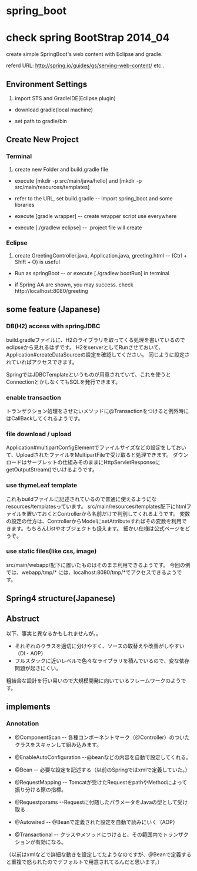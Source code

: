 spring_boot
===========

# check spring BootStrap 2014_04

create simple SpringBoot's web content with Eclipse and gradle.

referd URL:
http://spring.io/guides/gs/serving-web-content/
etc..

## Environment Settings

1. import STS and GradleIDE(Eclipse plugin)

- download gradle(local machine)

- set path to gradle/bin

## Create New Project

### Terminal

1. create new Folder and build.gradle file

- execute [mkdir -p src/main/java/hello] and [mkdir -p src/main/resources/templates]

- refer to the URL, set build.gradle -- import spring_boot and some libraries

- execute [gradle wrapper] -- create wrapper script use everywhere

- execute [./gradlew eclipse] -- .project file will create

### Eclipse

1. create GreetingController.java, Application.java, greeting.html -- (Ctrl + Shift + O) is useful

- Run as springBoot -- or execute [./gradlew bootRun] in terminal

- if Spring AA are shown, you may success. check http://localhost:8080/greeting


## some feature (Japanese)

### DB(H2) access with springJDBC
build.gradleファイルに、H2のライブラリを取ってくる処理を書いているのでeclipseから見れるはずです。
H2をserverとしてRunさせておいて、Application#createDataSourceの設定を確認してください。
同じように設定されていればアクセスできます。

SpringではJDBCTemplateというものが用意されていて、これを使うとConnectionとかしなくてもSQLを発行できます。

### enable transaction
トランザクション処理をさせたいメソッドに@Transactionをつけると例外時にはCallBackしてくれるようです。

### file download / upload
Application#multipartConfigElementでファイルサイズなどの設定をしておいて、UploadされたファイルをMultipartFileで受け取ると処理できます。
ダウンロードはサーブレットの仕組みそのままにHttpServletResponseにgetOutputStream()でいけるようです。

### use thymeLeaf template
これもbuildファイルに記述されているので普通に使えるようになresources/templatesっています。
src/main/resources/templates配下にhtmlファイルを置いておくとControllerから名前だけで判別してくれるようです。
変数の設定の仕方は、ControllerからModelにsetAttributeすればその変数を利用できます。もちろんListやオブジェクトも扱えます。
細かい仕様は公式ページをどうぞ。

### use static files(like css, image)
src/main/webapp/配下に置いたものはそのまま利用できるようです。
今回の例では、webapp/tmp/* には、localhost:8080/tmp/*でアクセスできるようです。


## Spring4 structure(Japanese)

## Abstruct
以下、事実と異なるかもしれませんが。。
- それぞれのクラスを適切に分けやすく、ソースの取替えや改善がしやすい（DI・AOP）
- フルスタックに近いレベルで色々なライブラリを積んでいるので、変な依存問題が起きにくい。

粗結合な設計を行い易いので大規模開発に向いているフレームワークのようです。

## implements

### Annotation
- @ComponentScan -- 各種コンポーネントマーク（＠Controller）のついたクラスをスキャンして組み込みます。

- @EnableAutoConfiguration --@beanなどの内容を自動で設定してくれる。

- @Bean -- 必要な設定を記述する（以前のSpringではxmlで定義していた。）

- @RequestMapping -- Tomcatが受けたRequestをpathやMethodによって振り分ける際の指標。

- @Requestparams --Requestに付随したパラメータをJavaの型として受け取る

- @Autowired -- @Beanで定義された設定を自動で読みにいく（AOP）

- @Transactional -- クラスやメソッドにつけると、その範囲内でトランザクションが有効になる。

（以前はxmlなどで詳細な動きを設定してたようなのですが、＠Beanで定義すると重複で怒られたのでデフォルトで用意されてるんだと思います。）